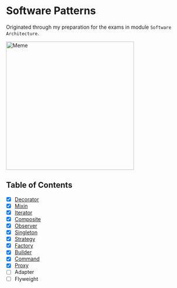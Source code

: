 # Software Patterns

Originated through my preparation for the exams in module `Software Architecture`.

<img alt="Meme" height="350px" src="https://images3.memedroid.com/images/UPLOADED793/5b4f049b3a976.jpeg" />

## Table of Contents

- [x] [Decorator](./src/main/java/de/tim0_12432/decorator)
- [x] [Mixin](./src/main/java/de/tim0_12432/mixin)
- [x] [Iterator](./src/main/java/de/tim0_12432/iterator)
- [x] [Composite](./src/main/java/de/tim0_12432/composite)
- [x] [Observer](./src/main/java/de/tim0_12432/observer)
- [x] [Singleton](./src/main/java/de/tim0_12432/singleton)
- [x] [Strategy](./src/main/java/de/tim0_12432/strategy)
- [x] [Factory](./src/main/java/de/tim0_12432/factory)
- [x] [Builder](./src/main/java/de/tim0_12432/builder)
- [x] [Command](./src/main/java/de/tim0_12432/command)
- [x] [Proxy](./src/main/java/de/tim0_12432/proxy)
- [ ] Adapter
- [ ] Flyweight